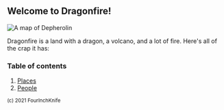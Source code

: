## Welcome to Dragonfire!

![A map of Depherolin](https://cdn.discordapp.com/attachments/774412067653287986/829506152999682098/Depherolin_1.jpg)

Dragonfire is a land with a dragon, a volcano, and a lot of fire. Here's all of the crap it has:

### Table of contents
1. [Places](places/index.md)
2. [People](groups/index.md)

<sup>(c) 2021 FourInchKnife</sup>
